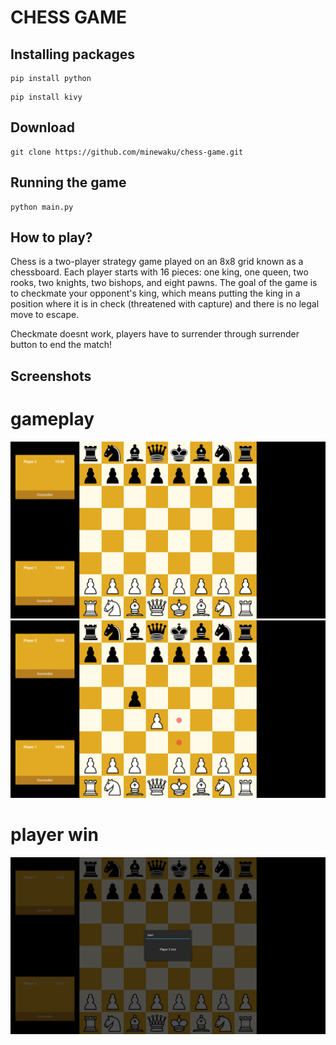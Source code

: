﻿# **CHESS GAME**
## Installing packages
```
pip install python
```

```
pip install kivy
```

## Download
```
git clone https://github.com/minewaku/chess-game.git
```
## Running the game
```
python main.py
```

## How to play?
Chess is a two-player strategy game played on an 8x8 grid known as a chessboard. Each player starts with 16 pieces: one king, one queen, two rooks, two knights, two bishops, and eight pawns. The goal of the game is to checkmate your opponent's king, which means putting the king in a position where it is in check (threatened with capture) and there is no legal move to escape.

Checkmate doesnt work, players have to surrender through surrender button to end the match!

## Screenshots
# gameplay
![alt text](https://github.com/minewaku/chess-game/blob/main/assets/img/screenshot_1.png)
![alt text](https://github.com/minewaku/chess-game/blob/main/assets/img/screenshot_2.png)

# player win
![alt text](https://github.com/minewaku/chess-game/blob/main/assets/img/screenshot_3.png)


